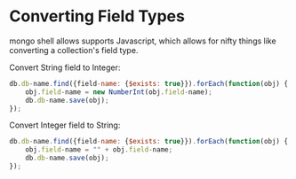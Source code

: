 # Converting Field Types

mongo shell allows supports Javascript, which allows for nifty things like converting a collection's field type.

Convert String field to Integer:
```Javascript
db.db-name.find({field-name: {$exists: true}}).forEach(function(obj) { 
    obj.field-name = new NumberInt(obj.field-name);
    db.db-name.save(obj);
});
```

Convert Integer field to String:
```Javascript
db.db-name.find({field-name: {$exists: true}}).forEach(function(obj) {
    obj.field-name = "" + obj.field-name;
    db.db-name.save(obj);
});
```
